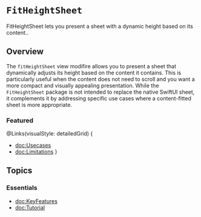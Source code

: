 # ``FitHeightSheet``

FitHeightSheet lets you present a sheet with a dynamic height based on its content..

## Overview

The `fitHeightSheet` view modifire allows you to present a sheet that dynamically adjusts its height based on the content it contains. This is particularly useful when the content does not need to scroll and you want a more compact and visually appealing presentation. While the `FitHeightSheet` package is not intended to replace the native SwiftUI sheet, it complements it by addressing specific use cases where a content-fitted sheet is more appropriate.

### Featured

@Links(visualStyle: detailedGrid) {
  - <doc:Usecases>
  - <doc:Limitations>
}

## Topics

### Essentials

- <doc:KeyFeatures>
- <doc:Tutorial>
